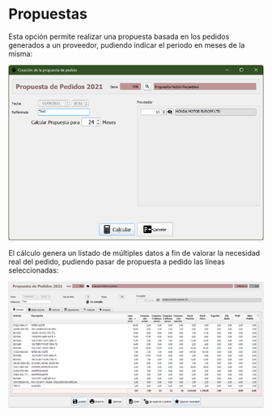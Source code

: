 # Propuestas

Esta opción permite realizar una propuesta basada en los pedidos generados a un proveedor, pudiendo indicar el periodo en meses de la misma:

![](<../../.gitbook/assets/imagen (70) (1).png>)

El cálculo genera un listado de múltiples datos a fin de valorar la necesidad real del pedido, pudiendo pasar de propuesta a pedido las líneas seleccionadas:

![](<../../.gitbook/assets/imagen (71).png>)
